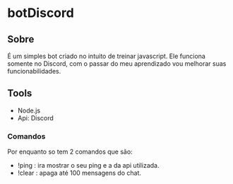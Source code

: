 # botDiscord

## Sobre
É um simples bot criado no intuito de treinar javascript. Ele funciona somente no Discord, com o passar do meu aprendizado vou melhorar suas
funcionabilidades.

## Tools 
- Node.js
- Api: Discord

### Comandos
Por enquanto so tem 2 comandos que são:

- !ping : ira mostrar o seu ping e a da api utilizada.
- !clear : apaga até 100 mensagens do chat.
